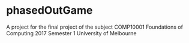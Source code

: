 # phasedOutGame
A project for the final project of the subject COMP10001 Foundations of Computing 2017 Semester 1 University of Melbourne
